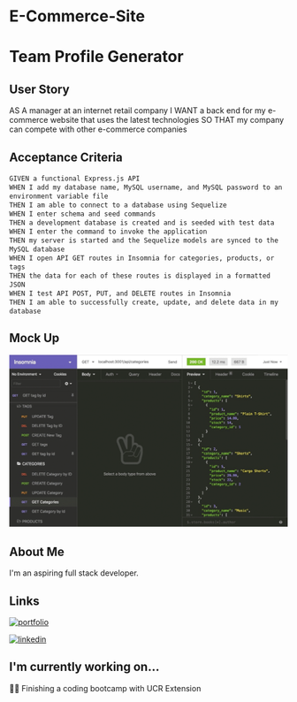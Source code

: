 # E-Commerce-Site
# Team Profile Generator
## User Story
   AS A manager at an internet retail company
   I WANT a back end for my e-commerce website that uses the latest technologies
   SO THAT my company can compete with other e-commerce companies

## Acceptance Criteria
    GIVEN a functional Express.js API
    WHEN I add my database name, MySQL username, and MySQL password to an environment variable file
    THEN I am able to connect to a database using Sequelize
    WHEN I enter schema and seed commands
    THEN a development database is created and is seeded with test data
    WHEN I enter the command to invoke the application
    THEN my server is started and the Sequelize models are synced to the MySQL database
    WHEN I open API GET routes in Insomnia for categories, products, or tags
    THEN the data for each of these routes is displayed in a formatted JSON
    WHEN I test API POST, PUT, and DELETE routes in Insomnia
    THEN I am able to successfully create, update, and delete data in my database

## Mock Up

![Screenshot](./mockupimg.gif)


## About Me
I'm an aspiring full stack developer.


## Links
[![portfolio](https://img.shields.io/badge/my_portfolio-000?style=for-the-badge&logo=ko-fi&logoColor=white)](https://github.com/stephrrcodes/)

[![linkedin](https://img.shields.io/badge/linkedin-0A66C2?style=for-the-badge&logo=linkedin&logoColor=white)](https://www.linkedin.com/in/stephanie-rrodriguez/)


## I'm currently working on...
👩‍💻 Finishing a coding bootcamp with UCR Extension

